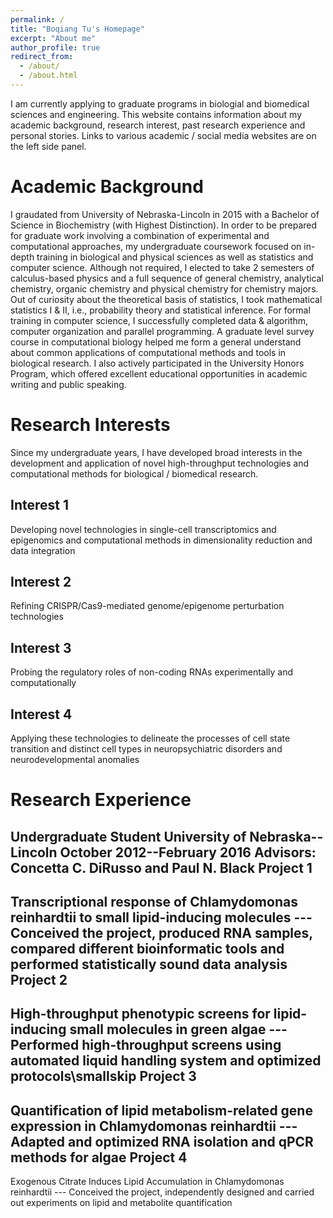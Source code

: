 ```yaml
---
permalink: /
title: "Boqiang Tu's Homepage"
excerpt: "About me"
author_profile: true
redirect_from: 
  - /about/
  - /about.html
---
```

I am currently applying to graduate programs in biologial and biomedical sciences and engineering. This website contains information about my academic background, research interest, past research experience and personal stories. Links to various academic / social media websites are on the left side panel.

Academic Background
======
I graudated from University of Nebraska-Lincoln in 2015 with a Bachelor of Science in Biochemistry (with Highest Distinction). In order to be prepared for graduate work involving a combination of experimental and computational approaches, my undergraduate coursework focused on in-depth training in biological and physical sciences as well as statistics and computer science. Although not required, I elected to take 2 semesters of calculus-based physics and a full sequence of general chemistry, analytical chemistry, organic chemistry and physical chemistry for chemistry majors. Out of curiosity about the theoretical basis of statistics, I took mathematical statistics I & II, i.e., probability theory and statistical inference. For formal training in computer science, I successfully completed data & algorithm, computer organization and parallel programming. A graduate level survey course in computational biology helped me form a general understand about common applications of computational methods and tools in biological research. I also actively participated in the University Honors Program, which offered excellent educational opportunities in academic writing and public speaking.

Research Interests
======
Since my undergraduate years, I have developed broad interests in the development and application of novel high-throughput technologies and computational methods for biological / biomedical research.

Interest 1
------
Developing novel technologies in single-cell transcriptomics and epigenomics and computational methods in dimensionality reduction and data integration

Interest 2
------
Refining CRISPR/Cas9-mediated genome/epigenome perturbation technologies

Interest 3
------
Probing the regulatory roles of non-coding RNAs experimentally and computationally

Interest 4
------
Applying these technologies to delineate the processes of cell state transition and distinct cell types in neuropsychiatric disorders and neurodevelopmental anomalies

Research Experience
======
Undergraduate Student
University of Nebraska--Lincoln    October 2012--February 2016
Advisors: Concetta C. DiRusso and Paul N. Black
Project 1
------
Transcriptional response of Chlamydomonas reinhardtii to small lipid-inducing molecules
--- Conceived the project, produced RNA samples, compared different bioinformatic tools and performed statistically sound data analysis
Project 2
------
High-throughput phenotypic screens for lipid-inducing small molecules in green algae
--- Performed high-throughput screens using automated liquid handling system and optimized protocols\smallskip
Project 3
------
Quantification of lipid metabolism-related gene expression in Chlamydomonas reinhardtii
--- Adapted and optimized RNA isolation and qPCR methods for algae
Project 4
------
Exogenous Citrate Induces Lipid Accumulation in Chlamydomonas reinhardtii
--- Conceived the project, independently designed and carried out experiments on lipid and metabolite quantification
